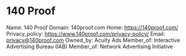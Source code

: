 
# 140 Proof

Name: 140 Proof
Domain: 140proof.com
Home: https://140proof.com/
Privacy_policy: https://www.140proof.com/privacy-policy/
Email: privacy@140proof.com
Owned_by: Acuity Ads
Member_of: Interactive Advertising Bureau (IAB)
Member_of: Network Advertising Initiative
